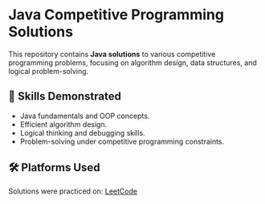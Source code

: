 # Java Competitive Programming Solutions

This repository contains **Java solutions** to various competitive programming problems, focusing on algorithm design, data structures, and logical problem-solving.

## 🚀 Skills Demonstrated
- Java fundamentals and OOP concepts.
- Efficient algorithm design.
- Logical thinking and debugging skills.
- Problem-solving under competitive programming constraints.

## 🛠 Platforms Used
Solutions were practiced on: [LeetCode](https://leetcode.com/)


